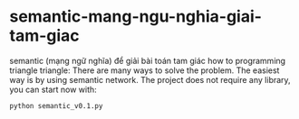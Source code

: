 # semantic-mang-ngu-nghia-giai-tam-giac
semantic (mạng ngữ nghĩa) để giải bài toán tam giác
how to programming triangle triangle: There are many ways to solve the problem. The easiest way is by using semantic network.
The project does not require any library, you can start now with:
```markdown
python semantic_v0.1.py
```

